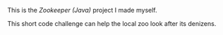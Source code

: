 This is the *Zookeeper (Java)* project I made myself.

This short code challenge can help the local zoo look after its denizens. 
